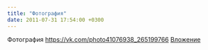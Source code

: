 ```yaml
---
title: "Фотография"
date: 2011-07-31 17:54:00 +0300
---
```


Фотография
<a class="vk-attach" href="https://vk.com/photo41076938_265199766">https://vk.com/photo41076938_265199766</a>
<a class="vk-attach" href="https://vk.com/photo41076938_265199766">Вложение</a>

